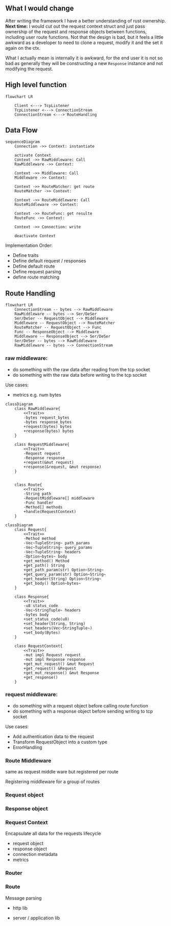 ## What I would change

After writing the framework I have a better understanding of rust ownership. **Next time:** I would cut out the request context struct and just pass ownership of the request and response objects between functions, including user route functions. Not that the design is bad, but it feels a little awkward as a developer to need to clone a request, modify it and the set it again on the ctx.

What I actually mean is internally it is awkward, for the end user it is not so bad as generally they will be constructing a new `Response` instance and not modifying the request.



## High level function

```mermaid
flowchart LR
    
    Client <---> TcpListener
    TcpListener <---> ConnectionStream
    ConnectionStream <---> RouteHandling

```
## Data Flow

```mermaid
sequenceDiagram
    Connection ->> Context: instantiate

    activate Context
    Context ->> RawMiddleware: Call
    RawMiddleware ->> Context: 
    
    Context ->> Middleware: Call
    Middleware ->> Context: 
    
    Context ->> RouteMatcher: get route
    RouteMatcher ->> Context: 

    Context ->> RouteMiddleware: Call
    RouteMiddleware ->> Context: 

    Context ->> RouteFunc: get resulte
    RouteFunc ->> Context: 

    Context ->> Connection: write

    deactivate Context
```

Implementation Order:
- Define traits
- Define default request / responses
- Define default route
- Define request parsing
- define route matching

## Route Handling

```mermaid
flowchart LR
    ConnectionStream -- bytes --> RawMiddleware
    RawMiddleware -- bytes --> Ser/DeSer
    Ser/DeSer -- RequestObject --> Middleware
    Middleware -- RequestObject --> RouteMatcher
    RouteMatcher -- RequestObject --> Func
    Func -- ResponseObject --> Middleware
    Middleware -- ResponseObject --> Ser/DeSer
    Ser/DeSer -- bytes --> RawMiddleware
    RawMiddleware -- bytes --> ConnectionStream
```

### raw middleware:

- do something with the raw data after reading from the tcp socket
- do something with the raw data before writing to the tcp socket

Use cases:
- metrics e.g. num bytes

```mermaid
classDiagram
    class RawMiddleware{
        <<Trait>>
        -bytes request_bytes
        -bytes response_bytes
        +request(bytes) bytes
        +response(bytes) bytes
    }

    class RequestMiddleware{
        <<Trait>>
        -Request request
        -Response response
        +request(&mut request)
        +response(&request, &mut response)
    }


    class Route{
        <<Trait>>
        -String path
        -RequestMiddleware[] middleware 
        -Func handler
        -Method[] methods
        +handle(RequestContext)
    }
```

```mermaid
classDiagram
    class Request{
        <<Trait>>
        -Method method
        -Vec~TupleString~ path_params
        -Vec~TupleString~ query_params
        -Vec~TupleString~ headers
        -Option~bytes~ body
        +get_method() Method
        +get_path() String
        +get_path_param(str) Option~String~        
        +get_query_param(str) Option~String~
        +get_header(String) Option~String~        
        +get_body() Option~bytes~
    }

    class Response{
        <<Trait>>
        -u8 status_code
        -Vec~StringTuple~ headers 
        -bytes body
        +set_status_code(u8)
        +set_header(String, String)
        +set_headers(Vec~StringTuple~)
        +set_body(Bytes)
    }

    class RequestContext{
        <<Trait>>
        -mut impl Request request
        -mut impl Response response
        +get_mut_request() &mut Request
        +get_request() &Request
        +get_mut_response() &mut Response
        +get_response()
    }

```

### request middleware:

- do something with a request object before calling route function
- do something with a response object before sending writing to tcp socket

Use cases:
- Add authentication data to the request
- Transform RequestObject into a custom type
- ErrorHandling

### Route Middleware

same as request middle ware but registered per route

Registering middleware for a group of routes 

### Request object

### Response object

### Request Context

Encapsulate all data for the requests lifecycle
- request object
- response object
- connection metadata
- metrics

### Router

### Route

Message parsing
- http lib


- server / application lib
